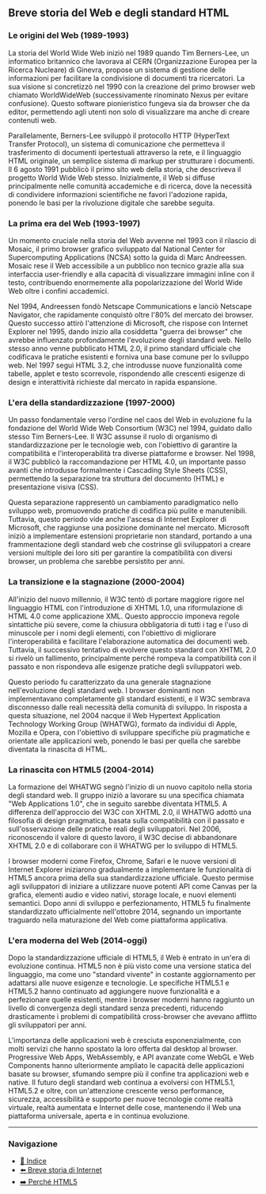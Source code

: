 ## Breve storia del Web e degli standard HTML

### Le origini del Web (1989-1993)
La storia del World Wide Web iniziò nel 1989 quando Tim Berners-Lee, un informatico britannico che lavorava al CERN (Organizzazione Europea per la Ricerca Nucleare) di Ginevra, propose un sistema di gestione delle informazioni per facilitare la condivisione di documenti tra ricercatori. La sua visione si concretizzò nel 1990 con la creazione del primo browser web chiamato WorldWideWeb (successivamente rinominato Nexus per evitare confusione). Questo software pionieristico fungeva sia da browser che da editor, permettendo agli utenti non solo di visualizzare ma anche di creare contenuti web.

Parallelamente, Berners-Lee sviluppò il protocollo HTTP (HyperText Transfer Protocol), un sistema di comunicazione che permetteva il trasferimento di documenti ipertestuali attraverso la rete, e il linguaggio HTML originale, un semplice sistema di markup per strutturare i documenti. Il 6 agosto 1991 pubblicò il primo sito web della storia, che descriveva il progetto World Wide Web stesso. Inizialmente, il Web si diffuse principalmente nelle comunità accademiche e di ricerca, dove la necessità di condividere informazioni scientifiche ne favorì l'adozione rapida, ponendo le basi per la rivoluzione digitale che sarebbe seguita.

### La prima era del Web (1993-1997)
Un momento cruciale nella storia del Web avvenne nel 1993 con il rilascio di Mosaic, il primo browser grafico sviluppato dal National Center for Supercomputing Applications (NCSA) sotto la guida di Marc Andreessen. Mosaic rese il Web accessibile a un pubblico non tecnico grazie alla sua interfaccia user-friendly e alla capacità di visualizzare immagini inline con il testo, contribuendo enormemente alla popolarizzazione del World Wide Web oltre i confini accademici.

Nel 1994, Andreessen fondò Netscape Communications e lanciò Netscape Navigator, che rapidamente conquistò oltre l'80% del mercato dei browser. Questo successo attirò l'attenzione di Microsoft, che rispose con Internet Explorer nel 1995, dando inizio alla cosiddetta "guerra dei browser" che avrebbe influenzato profondamente l'evoluzione degli standard web. Nello stesso anno venne pubblicato HTML 2.0, il primo standard ufficiale che codificava le pratiche esistenti e forniva una base comune per lo sviluppo web. Nel 1997 seguì HTML 3.2, che introdusse nuove funzionalità come tabelle, applet e testo scorrevole, rispondendo alle crescenti esigenze di design e interattività richieste dal mercato in rapida espansione.

### L'era della standardizzazione (1997-2000)
Un passo fondamentale verso l'ordine nel caos del Web in evoluzione fu la fondazione del World Wide Web Consortium (W3C) nel 1994, guidato dallo stesso Tim Berners-Lee. Il W3C assunse il ruolo di organismo di standardizzazione per le tecnologie web, con l'obiettivo di garantire la compatibilità e l'interoperabilità tra diverse piattaforme e browser. Nel 1998, il W3C pubblicò la raccomandazione per HTML 4.0, un importante passo avanti che introdusse formalmente i Cascading Style Sheets (CSS), permettendo la separazione tra struttura del documento (HTML) e presentazione visiva (CSS).

Questa separazione rappresentò un cambiamento paradigmatico nello sviluppo web, promuovendo pratiche di codifica più pulite e manutenibili. Tuttavia, questo periodo vide anche l'ascesa di Internet Explorer di Microsoft, che raggiunse una posizione dominante nel mercato. Microsoft iniziò a implementare estensioni proprietarie non standard, portando a una frammentazione degli standard web che costrinse gli sviluppatori a creare versioni multiple dei loro siti per garantire la compatibilità con diversi browser, un problema che sarebbe persistito per anni.

### La transizione e la stagnazione (2000-2004)
All'inizio del nuovo millennio, il W3C tentò di portare maggiore rigore nel linguaggio HTML con l'introduzione di XHTML 1.0, una riformulazione di HTML 4.0 come applicazione XML. Questo approccio imponeva regole sintattiche più severe, come la chiusura obbligatoria di tutti i tag e l'uso di minuscole per i nomi degli elementi, con l'obiettivo di migliorare l'interoperabilità e facilitare l'elaborazione automatica dei documenti web. Tuttavia, il successivo tentativo di evolvere questo standard con XHTML 2.0 si rivelò un fallimento, principalmente perché rompeva la compatibilità con il passato e non rispondeva alle esigenze pratiche degli sviluppatori web.

Questo periodo fu caratterizzato da una generale stagnazione nell'evoluzione degli standard web. I browser dominanti non implementavano completamente gli standard esistenti, e il W3C sembrava disconnesso dalle reali necessità della comunità di sviluppo. In risposta a questa situazione, nel 2004 nacque il Web Hypertext Application Technology Working Group (WHATWG), formato da individui di Apple, Mozilla e Opera, con l'obiettivo di sviluppare specifiche più pragmatiche e orientate alle applicazioni web, ponendo le basi per quella che sarebbe diventata la rinascita di HTML.

### La rinascita con HTML5 (2004-2014)
La formazione del WHATWG segnò l'inizio di un nuovo capitolo nella storia degli standard web. Il gruppo iniziò a lavorare su una specifica chiamata "Web Applications 1.0", che in seguito sarebbe diventata HTML5. A differenza dell'approccio del W3C con XHTML 2.0, il WHATWG adottò una filosofia di design pragmatica, basata sulla compatibilità con il passato e sull'osservazione delle pratiche reali degli sviluppatori. Nel 2006, riconoscendo il valore di questo lavoro, il W3C decise di abbandonare XHTML 2.0 e di collaborare con il WHATWG per lo sviluppo di HTML5.

I browser moderni come Firefox, Chrome, Safari e le nuove versioni di Internet Explorer iniziarono gradualmente a implementare le funzionalità di HTML5 ancora prima della sua standardizzazione ufficiale. Questo permise agli sviluppatori di iniziare a utilizzare nuove potenti API come Canvas per la grafica, elementi audio e video nativi, storage locale, e nuovi elementi semantici. Dopo anni di sviluppo e perfezionamento, HTML5 fu finalmente standardizzato ufficialmente nell'ottobre 2014, segnando un importante traguardo nella maturazione del Web come piattaforma applicativa.

### L'era moderna del Web (2014-oggi)
Dopo la standardizzazione ufficiale di HTML5, il Web è entrato in un'era di evoluzione continua. HTML5 non è più visto come una versione statica del linguaggio, ma come uno "standard vivente" in costante aggiornamento per adattarsi alle nuove esigenze e tecnologie. Le specifiche HTML5.1 e HTML5.2 hanno continuato ad aggiungere nuove funzionalità e a perfezionare quelle esistenti, mentre i browser moderni hanno raggiunto un livello di convergenza degli standard senza precedenti, riducendo drasticamente i problemi di compatibilità cross-browser che avevano afflitto gli sviluppatori per anni.

L'importanza delle applicazioni web è cresciuta esponenzialmente, con molti servizi che hanno spostato la loro offerta dal desktop al browser. Progressive Web Apps, WebAssembly, e API avanzate come WebGL e Web Components hanno ulteriormente ampliato le capacità delle applicazioni basate su browser, sfumando sempre più il confine tra applicazioni web e native. Il futuro degli standard web continua a evolversi con HTML5.1, HTML5.2 e oltre, con un'attenzione crescente verso performance, sicurezza, accessibilità e supporto per nuove tecnologie come realtà virtuale, realtà aumentata e Internet delle cose, mantenendo il Web una piattaforma universale, aperta e in continua evoluzione.

---

### Navigazione
- [📑 Indice](<../README.md>)
- [⬅️ Breve storia di Internet](<01_Breve_storia_di_Internet.md>)
- [➡️ Perché HTML5](<03_Perche_HTML5.md>)